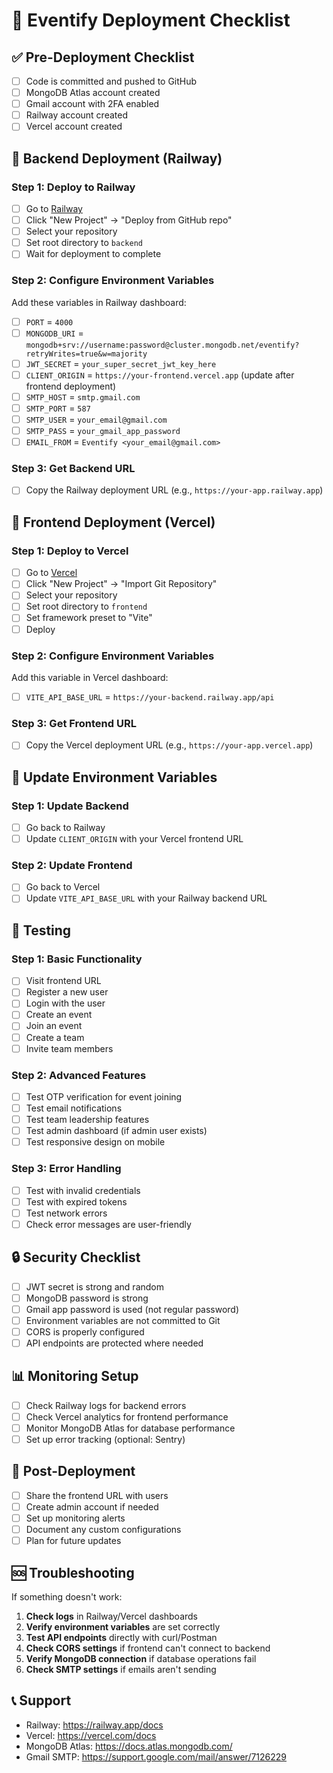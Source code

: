 # 🚀 Eventify Deployment Checklist

## ✅ Pre-Deployment Checklist

- [ ] Code is committed and pushed to GitHub
- [ ] MongoDB Atlas account created
- [ ] Gmail account with 2FA enabled
- [ ] Railway account created
- [ ] Vercel account created

## 🔧 Backend Deployment (Railway)

### Step 1: Deploy to Railway
- [ ] Go to [Railway](https://railway.app/)
- [ ] Click "New Project" → "Deploy from GitHub repo"
- [ ] Select your repository
- [ ] Set root directory to `backend`
- [ ] Wait for deployment to complete

### Step 2: Configure Environment Variables
Add these variables in Railway dashboard:

- [ ] `PORT` = `4000`
- [ ] `MONGODB_URI` = `mongodb+srv://username:password@cluster.mongodb.net/eventify?retryWrites=true&w=majority`
- [ ] `JWT_SECRET` = `your_super_secret_jwt_key_here`
- [ ] `CLIENT_ORIGIN` = `https://your-frontend.vercel.app` (update after frontend deployment)
- [ ] `SMTP_HOST` = `smtp.gmail.com`
- [ ] `SMTP_PORT` = `587`
- [ ] `SMTP_USER` = `your_email@gmail.com`
- [ ] `SMTP_PASS` = `your_gmail_app_password`
- [ ] `EMAIL_FROM` = `Eventify <your_email@gmail.com>`

### Step 3: Get Backend URL
- [ ] Copy the Railway deployment URL (e.g., `https://your-app.railway.app`)

## 🎨 Frontend Deployment (Vercel)

### Step 1: Deploy to Vercel
- [ ] Go to [Vercel](https://vercel.com/)
- [ ] Click "New Project" → "Import Git Repository"
- [ ] Select your repository
- [ ] Set root directory to `frontend`
- [ ] Set framework preset to "Vite"
- [ ] Deploy

### Step 2: Configure Environment Variables
Add this variable in Vercel dashboard:

- [ ] `VITE_API_BASE_URL` = `https://your-backend.railway.app/api`

### Step 3: Get Frontend URL
- [ ] Copy the Vercel deployment URL (e.g., `https://your-app.vercel.app`)

## 🔄 Update Environment Variables

### Step 1: Update Backend
- [ ] Go back to Railway
- [ ] Update `CLIENT_ORIGIN` with your Vercel frontend URL

### Step 2: Update Frontend
- [ ] Go back to Vercel
- [ ] Update `VITE_API_BASE_URL` with your Railway backend URL

## 🧪 Testing

### Step 1: Basic Functionality
- [ ] Visit frontend URL
- [ ] Register a new user
- [ ] Login with the user
- [ ] Create an event
- [ ] Join an event
- [ ] Create a team
- [ ] Invite team members

### Step 2: Advanced Features
- [ ] Test OTP verification for event joining
- [ ] Test email notifications
- [ ] Test team leadership features
- [ ] Test admin dashboard (if admin user exists)
- [ ] Test responsive design on mobile

### Step 3: Error Handling
- [ ] Test with invalid credentials
- [ ] Test with expired tokens
- [ ] Test network errors
- [ ] Check error messages are user-friendly

## 🔒 Security Checklist

- [ ] JWT secret is strong and random
- [ ] MongoDB password is strong
- [ ] Gmail app password is used (not regular password)
- [ ] Environment variables are not committed to Git
- [ ] CORS is properly configured
- [ ] API endpoints are protected where needed

## 📊 Monitoring Setup

- [ ] Check Railway logs for backend errors
- [ ] Check Vercel analytics for frontend performance
- [ ] Monitor MongoDB Atlas for database performance
- [ ] Set up error tracking (optional: Sentry)

## 🎉 Post-Deployment

- [ ] Share the frontend URL with users
- [ ] Create admin account if needed
- [ ] Set up monitoring alerts
- [ ] Document any custom configurations
- [ ] Plan for future updates

## 🆘 Troubleshooting

If something doesn't work:

1. **Check logs** in Railway/Vercel dashboards
2. **Verify environment variables** are set correctly
3. **Test API endpoints** directly with curl/Postman
4. **Check CORS settings** if frontend can't connect to backend
5. **Verify MongoDB connection** if database operations fail
6. **Check SMTP settings** if emails aren't sending

## 📞 Support

- Railway: https://railway.app/docs
- Vercel: https://vercel.com/docs
- MongoDB Atlas: https://docs.atlas.mongodb.com/
- Gmail SMTP: https://support.google.com/mail/answer/7126229
